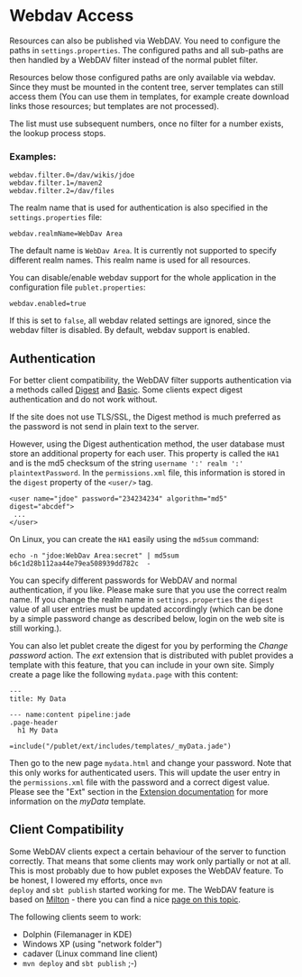 # Webdav Access

Resources can also be published via WebDAV. You need to configure the paths in
`settings.properties`. The configured paths and all sub-paths are then handled
by a WebDAV filter instead of the normal publet filter.

Resources below those configured paths are only available via webdav. Since
they must be mounted in the content tree, server templates can still access
them (You can use them in templates, for example create download links those
resources; but templates are not processed).

The list must use subsequent numbers, once no filter for a number exists, the
lookup process stops.

### Examples:

    webdav.filter.0=/dav/wikis/jdoe
    webdav.filter.1=/maven2
    webdav.filter.2=/dav/files

The realm name that is used for authentication is also specified in the
`settings.properties` file:

    webdav.realmName=WebDav Area

The default name is `WebDav Area`. It is currently not supported to specify
different realm names. This realm name is used for all resources.

You can disable/enable webdav support for the whole application in the
configuration file `publet.properties`:

    webdav.enabled=true

If this is set to `false`, all webdav related settings are ignored, since the
webdav filter is disabled. By default, webdav support is enabled.

## Authentication

For better client compatibility, the WebDAV filter supports authentication via
a methods called
[Digest](http://en.wikipedia.org/wiki/Digest_access_authentication) and
[Basic](http://en.wikipedia.org/wiki/Basic_access_authentication). Some
clients expect digest authentication and do not work without.

If the site does not use TLS/SSL, the Digest method is much preferred as the
password is not send in plain text to the server.

However, using the Digest authentication method, the user database must store
an additional property for each user. This property is called the `HA1` and is
the md5 checksum of the string `username ':' realm ':' plaintextPassword`. In
the `permissions.xml` file, this information is stored in the `digest`
property of the `<user/>` tag.

    <user name="jdoe" password="234234234" algorithm="md5" digest="abcdef">
     ...
    </user>

On Linux, you can create the `HA1` easily using the `md5sum` command:

    echo -n "jdoe:WebDav Area:secret" | md5sum
    b6c1d28b112aa44e79ea508939dd782c  -

You can specify different passwords for WebDAV and normal authentication, if
you like. Please make sure that you use the correct realm name. If you change
the realm name in `settings.properties` the `digest` value of all user entries
must be updated accordingly (which can be done by a simple password change as
described below, login on the web site is still working.).

You can also let publet create the digest for you by performing the _Change password_
action. The _ext_ extension that is distributed with publet provides a
template with this feature, that you can include in your own site. Simply
create a page like the following `mydata.page` with this content:

    ---
    title: My Data

    --- name:content pipeline:jade
    .page-header
      h1 My Data

    =include("/publet/ext/includes/templates/_myData.jade")

Then go to the new page `mydata.html` and change your password. Note that this
only works for authenticated users. This will update the user entry in the
`permissions.xml` file with the password and a correct digest value. Please
see the "Ext" section in the [Extension documentation](extensions/) for more
information on the _myData_ template.


## Client Compatibility

Some WebDAV clients expect a certain behaviour of the server to function
correctly. That means that some clients may work only partially or not at all.
This is most probably due to how publet exposes the WebDAV feature. To be
honest, I lowered my efforts, once <code>mvn deploy</code> and <code>sbt
publish</code> started working for me. The WebDAV feature is based on
[Milton](http://milton.io) - there you can find a nice [page on this
topic](http://milton.io/guide/m18/compat/index.html). 

The following clients seem to work:

* Dolphin (Filemanager in KDE)
* Windows XP (using "network folder")
* cadaver (Linux command line client)
* `mvn deploy` and `sbt publish` ;-)
